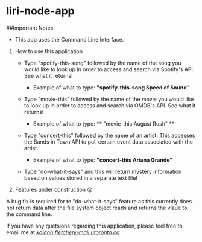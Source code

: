# liri-node-app

##Important Notes

* This app uses the Command Line Interface.

1. How to use this application

    * Type "spotify-this-song" followed by the name of the song you would like to look up in order to access and search via Spotify's API. See what it returns!
        * Example of what to type: **"spotify-this-song Speed of Sound"**

    * Type "movie-this" followed by the name of the movie you would like to look up in order to access and search via OMDB's API. See what it returns!
        * Example of what to type:
        ** "movie-this August Rush" **

    * Type "concert-this" followed by the name of an artist. This accesses the Bands in Town API to pull certain event data associated with the artist.
        * Example of what to type: **"concert-this Ariana Grande"**

    * Type "do-what-it-says" and this will return mystery information based on values stored in a separate text file!

2. Features under construction :cry:

A bug fix is required for te "do-what-it-says" feature as this currently does not return data after the file system object reads and returns the vlaue to the command line.

If you have any quetsions regarding this application, please feel free to email me at *kaiann.fletcher@mail.utoronto.ca*